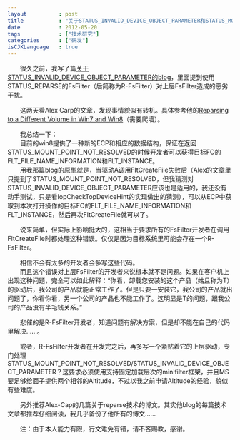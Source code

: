 ```yaml
---
layout          : post
title           : "关于STATUS_INVALID_DEVICE_OBJECT_PARAMETER和STATUS_MOUNT_POINT_NOT_RESOLVED"
date            : 2012-05-20
tags            : ["技术研究"]
categories      : ["研发"]
isCJKLanguage   : true
---
```


　　很久之前，我写了篇[关于STATUS_INVALID_DEVICE_OBJECT_PARAMETER的blog](http://www.boxcounter.com/showthread.php?tid=38)，里面提到使用STATUS_REPARSE的FsFilter（后简称为R-FsFilter）对上层FsFilter造成的恶劣干扰。

　　这两天看Alex Carp的文章，发现事情貌似有转机。具体参考他的[Reparsing to a Different Volume in Win7 and Win8](http://fsfilters.blogspot.com/2012/02/reparsing-to-different-volume-in-win7.html)（需要爬墙）。

　　我总结一下：  
　　目前的win8提供了一种新的ECP和相应的数据结构，保证在返回STATUS\_MOUNT\_POINT\_NOT\_RESOLVED的时候开发者可以获得目标FO的FLT\_FILE\_NAME\_INFORMATION和FLT\_INSTANCE。  
　　用我那篇blog的原型就是，当驱动A调用FltCreateFile失败后（Alex的文章里只提到了STATUS\_MOUNT\_POINT\_NOT\_RESOLVED，但我猜测对STATUS\_INVALID\_DEVICE\_OBJECT\_PARAMETER应该也是适用的，我还没有动手测试，只是看IopCheckTopDeviceHint的实现做出的猜测），可以从ECP中获取到本次打开操作的目标FO的FLT\_FILE\_NAME\_INFORMATION和FLT\_INSTANCE，然后再次FltCreateFile就可以了。

　　说来简单，但实际上影响挺大的，这相当于要求所有的FsFilter开发者在调用FltCreateFile时都处理这种错误。仅仅是因为目标系统里可能会存在一个R-FsFilter。

　　相信不会有太多的开发者会多写这些代码。  
　　而且这个错误对上层FsFilter的开发者来说根本就不是问题。如果在客户机上出现这种问题，完全可以如此解释：“你看，卸载您安装的这个产品（姑且称为T）的驱动后，我公司的产品就能正常工作了。但是只要一安装它，我公司的产品就出问题了，你看你看，另一个公司的产品也不能工作了。这明显是T的问题，跟我公司的产品没有半毛钱关系。”

　　悲催的是R-FsFilter开发者，知道问题有解决方案，但是却不能在自己的代码里解决……。

　　或者，R-FsFilter开发者在开发完之后，再多写一个紧贴着它的上层驱动，专门处理STATUS\_MOUNT\_POINT\_NOT\_RESOLVED/STATUS\_INVALID\_DEVICE\_OBJECT\_PARAMETER？这要求必须使用支持固定加载层次的minifilter框架，并且MS要足够给面子提供两个相邻的Altitude，不过以我之前申请Altitude的经验，貌似有些难度。

　　另外推荐Alex-Cap的几篇关于reparse技术的博文。其实他blog的每篇技术文章都推荐仔细阅读，我几乎备份了他所有的博文……

　　注：由于本人能力有限，行文难免有错，请不吝赐教，感谢。
